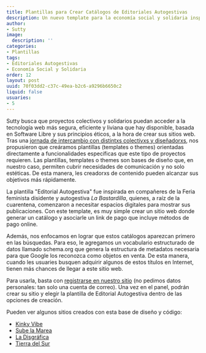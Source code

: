 ```yaml
---
title: Plantillas para Crear Catálogos de Editoriales Autogestivas
description: Un nuevo template para la economía social y solidaria inspirado en proyectos de edición
author:
- Sutty
image:
  description: ''
categories:
- Plantillas
tags:
- Editoriales Autogestivas
- Economía Social y Solidaria
order: 12
layout: post
uuid: 70f03dd2-c37c-49ea-b2c6-a9296b6650c2
liquid: false
usuaries:
- 5
---
```


Sutty busca que proyectos colectivos y solidarios puedan acceder a la tecnología web más segura, eficiente y liviana que hay disponible, basada en Software Libre y sus principios éticos, a la hora de crear sus sitios web. Tras una [jornada de intercambio con distintxs colectivxs y diseñadorxs](https://sutty.nl/tuvimos-nuestra-primera-jornada-de-intercambio/), nos propusieron que creáramos plantillas (templates o themes) orientadas directamente a funcionalidades específicas que este tipo de proyectos requieren. Las plantillas, templates o themes son bases de diseño que, en nuestro caso, permiten cubrir necesidades de comunicación y no solo estéticas. De esta manera, les creadorxs de contenido pueden alcanzar sus objetivos más rápidamente.

La plantilla "Editorial Autogestiva" fue inspirada en compañeres de la Feria feminista disidente y autogestiva _La Bastardilla_, quienes, a raíz de la cuarentena, comenzaron a necesitar espacios digitales para mostrar sus publicaciones. Con este template, es muy simple crear un sitio web donde generar un catálogo y asociarle un link de pago que incluye métodos de pago online.

Además, nos enfocamos en lograr que estos catálogos aparezcan primero en las búsquedas. Para eso, le agregamos un vocabulario estructurado de datos llamado schema.org que genera la estructura de metadatos necesaria para que Google los reconozca como objetos en venta. De esta manera, cuando les usuaries busquen adquirir algunos de estos títulos en Internet, tienen más chances de llegar a este sitio web.

Para usarla, basta con [registrarse en nuestro sitio](https://panel.sutty.nl/usuaries/sign_in) (no pedimos datos personales: tan solo una cuenta de correo). Una vez en el panel, podrán crear su sitio y elegir la plantilla de Editorial Autogestiva dentro de las opciones de creación.

Pueden ver algunos sitios creados con esta base de diseño y código:

- [Kinky Vibe](https://kinkyvibe.sutty.nl/)
- [Sube la Marea](https://subelamarea.sutty.nl/)
- [La Disgráfica](https://ladisgrafica.sutty.nl/)
- [Tierra del Sur](https://tierradelsur.sutty.nl/)
